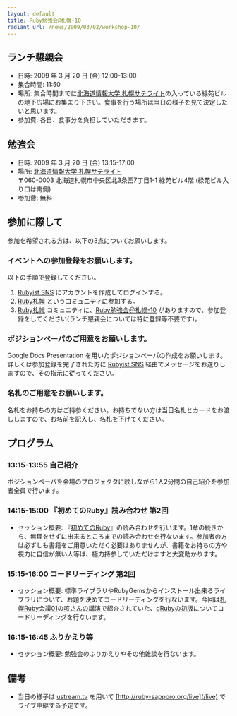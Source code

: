 ```yaml
---
layout: default
title: Ruby勉強会@札幌-10
radiant_url: /news/2009/03/02/workshop-10/
---
```

## ランチ懇親会

- 日時: 2009 年 3 月 20 日 (金) 12:00-13:00
- 集合時間: 11:50
- 場所: 集合時間までに[北海道情報大学 札幌サテライト](/misc/hiu_satelite)の入っている緑苑ビルの地下広場にお集まり下さい。食事を行う場所は当日の様子を見て決定したいと思います。
- 参加費: 各自、食事分を負担していただきます。

## 勉強会

- 日時: 2009 年 3 月 20 日 (金) 13:15-17:00
- 場所: [北海道情報大学 札幌サテライト](/misc/hiu_satelite)<br/>
〒060-0003 北海道札幌市中央区北3条西7丁目1-1 緑苑ビル4階 (緑苑ビル入り口は南側)
- 参加費: 無料

## 参加に際して

参加を希望される方は、以下の3点についてお願いします。

### イベントへの参加登録をお願いします。
以下の手順で登録してください。
1. [Rubyist SNS](http://jp.rubyist.net/sns/) にアカウントを作成してログインする。
2. [Ruby札幌](http://jp.rubyist.net/sns/?m=pc&a=page_c_home&target_c_commu_id=17) というコミュニティに参加する。
3. [Ruby札幌](http://jp.rubyist.net/sns/?m=pc&a=page_c_home&target_c_commu_id=17) コミュニティに、[Ruby勉強会＠札幌-10](http://jp.rubyist.net/sns/?m=pc&a=page_c_event_detail&target_c_commu_topic_id=201) がありますので、参加登録をしてください(ランチ懇親会については特に登録等不要です)。

### ポジションペーパのご用意をお願いします。

Google Docs Presentation を用いたポジションペーパの作成をお願いします。詳しくは参加登録を完了された方に [Rubyist SNS](http://jp.rubyist.net/sns/) 経由でメッセージをお送りしますので、その指示に従ってください。

### 名札のご用意をお願いします。

名札をお持ちの方はご持参ください。お持ちでない方は当日名札とカードをお渡ししますので、お名前を記入し、名札を下げてください。
## プログラム

### 13:15-13:55 自己紹介
ポジションペーパを会場のプロジェクタに映しながら1人2分間の自己紹介を参加者全員で行います。

### 14:15-15:00 『初めてのRuby』読み合わせ 第2回 
- セッション概要: 『[初めてのRuby](http://www.oreilly.co.jp/books/9784873113678/)』の読み合わせを行います。1章の続きから、無理をせずに出来るところまでの読み合わせを行ないます。参加者の方は必ずしも書籍をご用意いただく必要はありませんが、書籍をお持ちの方や視力に自信が無い人等は、極力持参していただけますと大変助かります。

### 15:15-16:00 コードリーディング 第2回 
- セッション概要: 標準ライブラリやRubyGemsからインストール出来るライブラリについて、お題を決めてコードリーディングを行ないます。今回は[札幌Ruby会議01](http://regional.rubykaigi.org/sapporo01)の[咳さんの講演](http://www.druby.org/drb08.pdf)で紹介されていた、[dRubyの初版](http://blade.nagaokaut.ac.jp/cgi-bin/scat.rb/ruby/ruby-list/15406)についてコードリーディングを行ないます。

### 16:15-16:45 ふりかえり等
- セッション概要: 勉強会のふりかえりやその他雑談を行ないます。

## 備考
- 当日の様子は [ustream.tv](http://ustream.tv) を用いて [http://ruby-sapporo.org/live](/live) でライブ中継する予定です。
